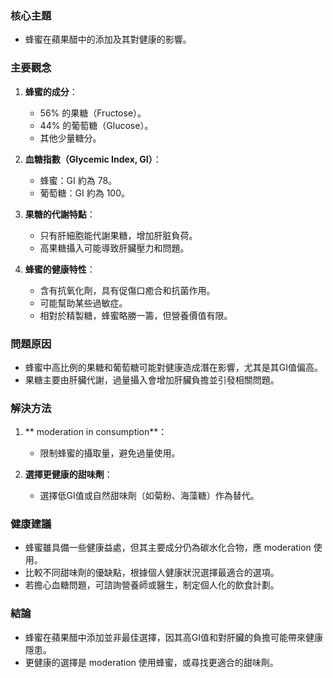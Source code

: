 ### 核心主題
- 蜂蜜在蘋果醋中的添加及其對健康的影響。

### 主要觀念
1. **蜂蜜的成分**：
   - 56% 的果糖（Fructose）。
   - 44% 的葡萄糖（Glucose）。
   - 其他少量糖分。
   
2. **血糖指數（Glycemic Index, GI）**：
   - 蜂蜜：GI 約為 78。
   - 葡萄糖：GI 約為 100。

3. **果糖的代謝特點**：
   - 只有肝細胞能代謝果糖，增加肝脏負荷。
   - 高果糖攝入可能導致肝臟壓力和問題。

4. **蜂蜜的健康特性**：
   - 含有抗氧化劑，具有促傷口癒合和抗菌作用。
   - 可能幫助某些過敏症。
   - 相對於精製糖，蜂蜜略勝一籌，但營養價值有限。

### 問題原因
- 蜂蜜中高比例的果糖和葡萄糖可能對健康造成潛在影響，尤其是其GI值偏高。
- 果糖主要由肝臟代謝，過量攝入會增加肝臟負擔並引發相關問題。

### 解決方法
1. ** moderation in consumption**：
   - 限制蜂蜜的攝取量，避免過量使用。
   
2. **選擇更健康的甜味劑**：
   - 選擇低GI值或自然甜味劑（如菊粉、海藻糖）作為替代。

### 健康建議
- 蜂蜜雖具備一些健康益處，但其主要成分仍為碳水化合物，應 moderation 使用。
- 比較不同甜味劑的優缺點，根據個人健康狀況選擇最適合的選項。
- 若擔心血糖問題，可諮詢營養師或醫生，制定個人化的飲食計劃。

### 結論
- 蜂蜜在蘋果醋中添加並非最佳選擇，因其高GI值和對肝臟的負擔可能帶來健康隱患。
- 更健康的選擇是 moderation 使用蜂蜜，或尋找更適合的甜味劑。